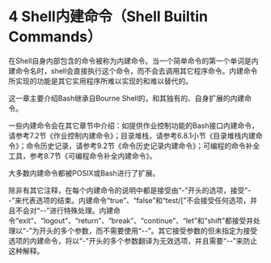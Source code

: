 # 4 Shell内建命令（Shell Builtin Commands）

在Shell自身内部包含的命令被称为内建命令。当一个简单命令的第一个单词是内建命令名时，shell会直接执行这个命令，而不会去调用其它程序命令。内建命令所实现的功能是其它实用程序所难以实现的和难以替代的。

这一章主要介绍Bash继承自Bourne Shell的，和其独有的、自身扩展的内建命令。

一些内建命令会在其它章节中介绍：如提供作业控制功能的Bash接口内建命令，请参考7.2节《作业控制内建命令》；目录堆栈，请参考6.8.1小节《目录堆栈内建命令》；命令历史记录，请参考9.2节《命令历史记录内建命令》；可编程的命令补全工具，参考8.7节《可编程命令补全内建命令》。

大多数内建命令都被POSIX或Bash进行了扩展。

除非有其它注释，在每个内建命令的说明中都是接受由“-”开头的选项，接受“--”来代表选项的结束。内建命令“true”、“false”和“test/[”不会接受任何选项，并且不会对“--”进行特殊处理。内建命令“exit”、“logout”、“return”、“break”、“continue”、“let”和“shift”都接受并处理以“-”为开头的多个参数，而不需要使用“--”。其它接受参数的但未指定为接受选项的内建命令，将以“-”开头的多个参数翻译为无效选项，并且需要“--”来防止这种解释。